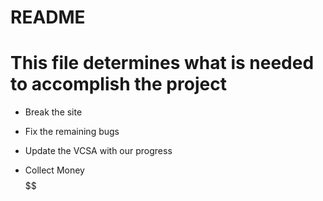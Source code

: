 # README
# This file determines what is needed to accomplish the project

* Break the site

* Fix the remaining bugs

* Update the VCSA with our progress

* Collect Money $$$$$$$$$$$$$$
